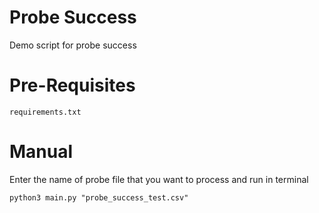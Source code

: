 <h1>Probe Success</h1>
Demo script for probe success


<h1>Pre-Requisites</h1>

```
requirements.txt
```

<h1>Manual</h1>
Enter the name of probe file that you want to process and run in terminal

```
python3 main.py "probe_success_test.csv"
```
